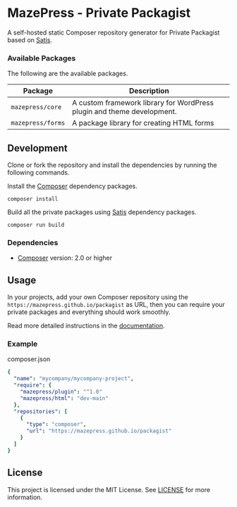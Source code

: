 # MazePress - Private Packagist
A self-hosted static Composer repository generator for Private Packagist based on [Satis](https://github.com/composer/satis).

### Available Packages
The following are the available packages.

| Package | Description |
| --- | --- |
| `mazepress/core` | A custom framework library for WordPress plugin and theme development. |
| `mazepress/forms` | A package library for creating HTML forms |

## Development
Clone or fork the repository and install the dependencies by running the following commands.

Install the [Composer](https://getcomposer.org/) dependency packages.
```Shell
composer install
```

Build all the private packages using [Satis](https://nodejs.org) dependency packages.
```Shell
composer run build
```
### Dependencies
- [Composer](https://getcomposer.org/) version: 2.0 or higher

## Usage
In your projects, add your own Composer repository using the `https://mazepress.github.io/packagist` as URL, then you can require your private packages and everything should work smoothly.

Read more detailed instructions in the [documentation](https://getcomposer.org/doc/articles/handling-private-packages.md).

### Example
composer.json
```YAML
{
  "name": "mycompany/mycompany-project",
  "require": {
    "mazepress/plugin": "^1.0"
    "mazepress/html": "dev-main"
  },
  "repositories": [
    {
      "type": "composer",
      "url": "https://mazepress.github.io/packagist"
    }
  ]
}
```

## License
This project is licensed under the MIT License. See [LICENSE](LICENSE.md) for more information.
